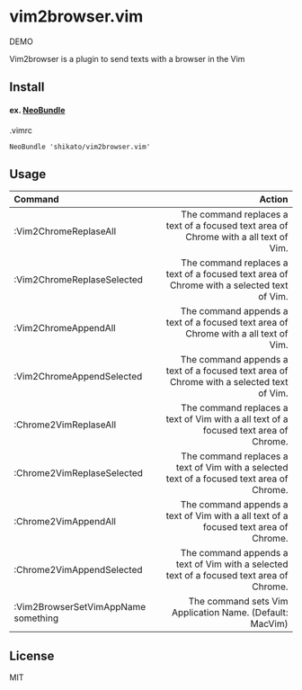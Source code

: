# vim2browser.vim
DEMO

Vim2browser is a plugin to send texts with a browser in the Vim
 
## Install
#### ex. [NeoBundle](https://github.com/Shougo/neobundle.vim)
.vimrc
```
NeoBundle 'shikato/vim2browser.vim'
```

## Usage
| Command | Action |
|:-----------|------------:|
| :Vim2ChromeReplaseAll |The command replaces a text of a focused text area of Chrome with a all text of Vim.|
| :Vim2ChromeReplaseSelected |The command replaces a text of a focused text area of Chrome with a selected text of Vim.|
| :Vim2ChromeAppendAll |The command appends a text of a focused text area of Chrome with a all text of Vim.|
| :Vim2ChromeAppendSelected |The command appends a text of a focused text area of Chrome with a selected text of Vim.|
| :Chrome2VimReplaseAll |The command replaces a text of Vim with a all text of a focused text area of Chrome.|
| :Chrome2VimReplaseSelected |The command replaces a text of Vim with a selected text of a focused text area of Chrome.|
| :Chrome2VimAppendAll |The command appends a text of Vim with a all text of a focused text area of Chrome.|
| :Chrome2VimAppendSelected |The command appends a text of Vim with a selected text of a focused text area of Chrome.|
| :Vim2BrowserSetVimAppName something |The command sets Vim Application Name. (Default: MacVim)|

## License
MIT
